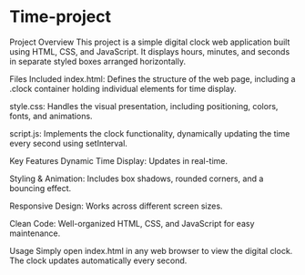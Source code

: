 # Time-project

Project Overview
This project is a simple digital clock web application built using HTML, CSS, and JavaScript. It displays hours, minutes, and seconds in separate styled boxes arranged horizontally.

Files Included
index.html: Defines the structure of the web page, including a .clock container holding individual elements for time display.

style.css: Handles the visual presentation, including positioning, colors, fonts, and animations.

script.js: Implements the clock functionality, dynamically updating the time every second using setInterval.

Key Features
Dynamic Time Display: Updates in real-time.

Styling & Animation: Includes box shadows, rounded corners, and a bouncing effect.

Responsive Design: Works across different screen sizes.

Clean Code: Well-organized HTML, CSS, and JavaScript for easy maintenance.

Usage
Simply open index.html in any web browser to view the digital clock. The clock updates automatically every second.
